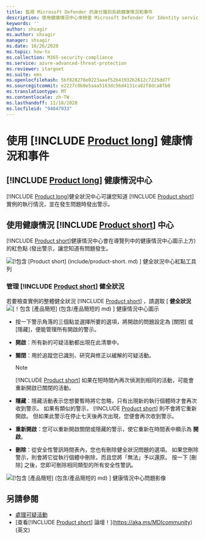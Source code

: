 ```yaml
---
title: 監視 Microsoft Defender 的身分識別系統健康情況和事件
description: 使用健康情況中心來檢查 Microsoft Defender for Identity service 的運作情況，並在事件檢視器中查看潛在問題的警示，並查看系統事件。
keywords: ''
author: shsagir
ms.author: shsagir
manager: shsagir
ms.date: 10/26/2020
ms.topic: how-to
ms.collection: M365-security-compliance
ms.service: azure-advanced-threat-protection
ms.reviewer: itargoet
ms.suite: ems
ms.openlocfilehash: 5bf828278e0223aaaf52b41932b2612c7225dd7f
ms.sourcegitcommit: e2227c0b0e5aaa5163dc56d4131ca82f8dca8fb0
ms.translationtype: MT
ms.contentlocale: zh-TW
ms.lasthandoff: 11/18/2020
ms.locfileid: "94847933"
---
```

# <a name="work-with-product-long-health-and-events"></a>使用 [!INCLUDE [Product long](includes/product-long.md)] 健康情況和事件

## <a name="product-long-health-center"></a>[!INCLUDE [Product long](includes/product-long.md)] 健康情況中心

[!INCLUDE [Product long](includes/product-long.md)]健全狀況中心可讓您知道 [!INCLUDE [Product short](includes/product-short.md)] 實例的執行情況，並在發生問題時發出警示。

## <a name="working-with-the-product-short-health-center"></a>使用健康情況 [!INCLUDE [Product short](includes/product-short.md)] 中心

[!INCLUDE [Product short](includes/product-short.md)]健康情況中心會在導覽列中的健康情況中心圖示上方) 的紅色點 (發出警示，讓您知道有問題發生。

![[!包含 [Product short] (include/product-short. md) ] 健全狀況中心紅點工具列](media/health-bar.png)

### <a name="managing-product-short-health"></a>管理 [!INCLUDE [Product short](includes/product-short.md)] 健全狀況

若要檢查實例的整體健全狀況 [!INCLUDE [Product short](includes/product-short.md)] ，請選取 [ **健全狀況** ![ [！包含 [產品簡短] (包含/產品簡短的 md) ] 健康情況中心圖示](media/red-dot.png)

- 按一下警示角落的三個點並選擇所要的選項，將開啟的問題設定為 [關閉] 或 [隱藏]，便能管理所有開啟的警示。

- **開啟**：所有新的可疑活動都出現在此清單中。

- **關閉**：用於追蹤您已識別、研究與修正以緩解的可疑活動。

    > [!NOTE]
    > [!INCLUDE [Product short](includes/product-short.md)] 如果在短時間內再次偵測到相同的活動，可能會重新開啟已關閉的活動。

- **隱藏**：隱藏活動表示您想要暫時將它忽略，只有出現新的執行個體時才會再次收到警示。 如果有類似的警示， [!INCLUDE [Product short](includes/product-short.md)] 則不會將它重新開啟。 但如果此警示在停止七天後再次出現，您便會再次收到警示。

- **重新開啟**：您可以重新開啟關閉或隱藏的警示，使它重新在時間表中顯示為 **開啟**。

- **刪除**：從安全性警訊時間表內，您也有刪除健全狀況問題的選項。 如果您刪除警示，則會將它從執行個體中刪除，而且您將「無法」予以還原。 按一下 [刪除] 之後，您即可刪除相同類型的所有安全性警訊。

![[!包含 [產品簡短] (包含/產品簡短的 md) ] 健康情況中心問題影像](media/health-issue.png)

## <a name="see-also"></a>另請參閱

- [處理可疑活動](working-with-suspicious-activities.md)
- [查看[!INCLUDE [Product short](includes/product-short.md)] 論壇！](https://aka.ms/MDIcommunity)\(英文\)
